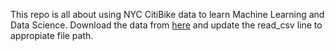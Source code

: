This repo is all about using NYC CitiBike data to learn Machine Learning and Data Science. Download the data from [here](https://citibikenyc.com/system-data) and update the read_csv line to appropiate file path.

